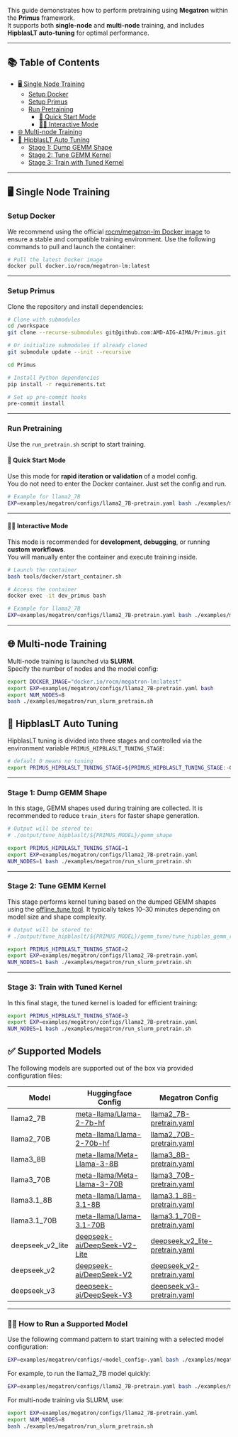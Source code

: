 
This guide demonstrates how to perform pretraining using **Megatron** within the **Primus** framework.  
It supports both **single-node** and **multi-node** training, and includes **HipblasLT auto-tuning** for optimal performance.

---

## 📚 Table of Contents

- [🖥️ Single Node Training](#️-single-node-training)
  - [Setup Docker](#setup-docker)
  - [Setup Primus](#setup-primus)
  - [Run Pretraining](#run-pretraining)
    - [🚀 Quick Start Mode](#-quick-start-mode)
    - [🧑‍🔧 Interactive Mode](#-interactive-mode)
- [🌐 Multi-node Training](#-multi-node-training)
- [🔧 HipblasLT Auto Tuning](#-hipblaslt-auto-tuning)
  - [Stage 1: Dump GEMM Shape](#stage-1-dump-gemm-shape)
  - [Stage 2: Tune GEMM Kernel](#stage-2-tune-gemm-kernel)
  - [Stage 3: Train with Tuned Kernel](#stage-3-train-with-tuned-kernel)

---

## 🖥️ Single Node Training

### Setup Docker
We recommend using the official [rocm/megatron-lm Docker image](https://hub.docker.com/r/rocm/megatron-lm) to ensure a stable and compatible training environment. Use the following commands to pull and launch the container:

```bash
# Pull the latest Docker image
docker pull docker.io/rocm/megatron-lm:latest

```

---

### Setup Primus
Clone the repository and install dependencies:

```bash
# Clone with submodules
cd /workspace
git clone --recurse-submodules git@github.com:AMD-AIG-AIMA/Primus.git

# Or initialize submodules if already cloned
git submodule update --init --recursive

cd Primus

# Install Python dependencies
pip install -r requirements.txt

# Set up pre-commit hooks
pre-commit install
```

---

### Run Pretraining
Use the `run_pretrain.sh` script to start training. 

#### 🚀 Quick Start Mode

Use this mode for **rapid iteration or validation** of a model config.  
You do not need to enter the Docker container. Just set the config and run.

```bash
# Example for llama2_7B
EXP=examples/megatron/configs/llama2_7B-pretrain.yaml bash ./examples/megatron/run_local_pretrain.sh

```

---

#### 🧑‍🔧 Interactive Mode

This mode is recommended for **development, debugging**, or running **custom workflows**.  
You will manually enter the container and execute training inside.

```bash
# Launch the container
bash tools/docker/start_container.sh

# Access the container
docker exec -it dev_primus bash

# Example for llama2_7B
EXP=examples/megatron/configs/llama2_7B-pretrain.yaml bash ./examples/megatron/run_pretrain.sh

```

---

## 🌐 Multi-node Training

Multi-node training is launched via **SLURM**.  
Specify the number of nodes and the model config:

```bash
export DOCKER_IMAGE="docker.io/rocm/megatron-lm:latest"
export EXP=examples/megatron/configs/llama2_7B-pretrain.yaml bash
export NUM_NODES=8 
bash ./examples/megatron/run_slurm_pretrain.sh
```

## 🔧 HipblasLT Auto Tuning

HipblasLT tuning is divided into three stages and controlled via the environment variable `PRIMUS_HIPBLASLT_TUNING_STAGE`:

```bash
# default 0 means no tuning
export PRIMUS_HIPBLASLT_TUNING_STAGE=${PRIMUS_HIPBLASLT_TUNING_STAGE:-0}
```

---

### Stage 1: Dump GEMM Shape
In this stage, GEMM shapes used during training are collected. 
It is recommended to reduce `train_iters` for faster shape generation. 

```bash
# Output will be stored to:
# ./output/tune_hipblaslt/${PRIMUS_MODEL}/gemm_shape

export PRIMUS_HIPBLASLT_TUNING_STAGE=1 
export EXP=examples/megatron/configs/llama2_7B-pretrain.yaml
NUM_NODES=1 bash ./examples/megatron/run_slurm_pretrain.sh
```

---

### Stage 2: Tune GEMM Kernel

This stage performs kernel tuning based on the dumped GEMM shapes using the [offline_tune tool](https://github.com/AMD-AIG-AIMA/Primus/tree/main/examples/offline_tune). 
It typically takes 10–30 minutes depending on model size and shape complexity.


```bash
# Output will be stored to:
# ./output/tune_hipblaslt/${PRIMUS_MODEL}/gemm_tune/tune_hipblas_gemm_results.txt

export PRIMUS_HIPBLASLT_TUNING_STAGE=2
export EXP=examples/megatron/configs/llama2_7B-pretrain.yaml
NUM_NODES=1 bash ./examples/megatron/run_slurm_pretrain.sh
```

---

### Stage 3: Train with Tuned Kernel

In this final stage, the tuned kernel is loaded for efficient training:

```bash
export PRIMUS_HIPBLASLT_TUNING_STAGE=3
export EXP=examples/megatron/configs/llama2_7B-pretrain.yaml
NUM_NODES=1 bash ./examples/megatron/run_slurm_pretrain.sh
```

## ✅ Supported Models

The following models are supported out of the box via provided configuration files:

| Model            | Huggingface Config | Megatron Config |
| ---------------- | ------------------ | --------------- |
| llama2_7B        | [meta-llama/Llama-2-7b-hf](https://huggingface.co/meta-llama/Llama-2-7b-hf)         | [llama2_7B-pretrain.yaml](https://github.com/AMD-AIG-AIMA/Primus/blob/main/examples/megatron/config/llama2_7B-pretrain.yaml)               |
| llama2_70B       | [meta-llama/Llama-2-70b-hf](https://huggingface.co/meta-llama/Llama-2-70b-hf)       | [llama2_70B-pretrain.yaml](https://github.com/AMD-AIG-AIMA/Primus/blob/main/examples/megatron/configs/llama2_70B-pretrain.yaml)             |
| llama3_8B        | [meta-llama/Meta-Llama-3-8B](https://huggingface.co/meta-llama/Meta-Llama-3-8B)     | [llama3_8B-pretrain.yaml](https://github.com/AMD-AIG-AIMA/Primus/blob/main/examples/megatron/configs/llama3_8B-pretrain.yaml)               |
| llama3_70B       | [meta-llama/Meta-Llama-3-70B](https://huggingface.co/meta-llama/Meta-Llama-3-70B)   | [llama3_70B-pretrain.yaml](https://github.com/AMD-AIG-AIMA/Primus/blob/main/examples/megatron/configs/llama3_70B-pretrain.yaml)             |
| llama3.1_8B      | [meta-llama/Llama-3.1-8B](https://huggingface.co/meta-llama/Llama-3.1-8B)           | [llama3.1_8B-pretrain.yaml](https://github.com/AMD-AIG-AIMA/Primus/blob/main/examples/megatron/configs/llama3.1_8B-pretrain.yaml)           |
| llama3.1_70B     | [meta-llama/Llama-3.1-70B](https://huggingface.co/meta-llama/Llama-3.1-70B)         | [llama3.1_70B-pretrain.yaml](https://github.com/AMD-AIG-AIMA/Primus/blob/main/examples/megatron/configs/llama3.1_70B-pretrain.yaml)         |
| deepseek_v2_lite | [deepseek-ai/DeepSeek-V2-Lite](https://huggingface.co/deepseek-ai/DeepSeek-V2-Lite) | [deepseek_v2_lite-pretrain.yaml](https://github.com/AMD-AIG-AIMA/Primus/blob/main/examples/megatron/configs/deepseek_v2_lite-pretrain.yaml) |
| deepseek_v2      | [deepseek-ai/DeepSeek-V2](https://huggingface.co/deepseek-ai/DeepSeek-V2)           | [deepseek_v2-pretrain.yaml](https://github.com/AMD-AIG-AIMA/Primus/blob/main/examples/megatron/configs/deepseek_v2-pretrain.yaml)           |
| deepseek_v3      | [deepseek-ai/DeepSeek-V3](https://huggingface.co/deepseek-ai/DeepSeek-V3)           | [deepseek_v3-pretrain.yaml](https://github.com/AMD-AIG-AIMA/Primus/blob/main/examples/megatron/configs/deepseek_v3-pretrain.yaml)           |


---

### 🏃‍♂️ How to Run a Supported Model

Use the following command pattern to start training with a selected model configuration:

```bash
EXP=examples/megatron/configs/<model_config>.yaml bash ./examples/megatron/run_local_pretrain.sh
```

For example, to run the llama2_7B model quickly:

```bash
EXP=examples/megatron/configs/llama2_7B-pretrain.yaml bash ./examples/megatron/run_local_pretrain.sh
```


For multi-node training via SLURM, use:

```bash
export EXP=examples/megatron/configs/llama2_7B-pretrain.yaml
export NUM_NODES=8
bash ./examples/megatron/run_slurm_pretrain.sh
```


